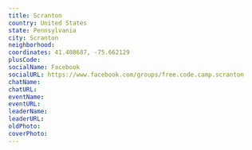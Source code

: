 ```yaml
---
title: Scranton
country: United States
state: Pennsylvania
city: Scranton
neighborhood: 
coordinates: 41.408687, -75.662129
plusCode:
socialName: Facebook
socialURL: https://www.facebook.com/groups/free.code.camp.scranton
chatName:
chatURL:
eventName:
eventURL:
leaderName:
leaderURL:
oldPhoto: 
coverPhoto:
---
```

